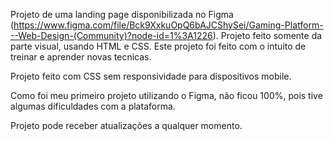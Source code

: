 Projeto de uma landing page disponibilizada no Figma (https://www.figma.com/file/Bck9XxkuOpQ6bAJCShySei/Gaming-Platform---Web-Design-(Community)?node-id=1%3A1226).
Projeto feito somente da parte visual, usando HTML e CSS.
Este projeto foi feito com o intuito de treinar e aprender novas tecnicas.

Projeto feito com CSS sem responsividade para dispositivos mobile.

Como foi meu primeiro projeto utilizando o Figma, não ficou 100%, pois tive algumas dificuldades com a plataforma.

Projeto pode receber atualizações a qualquer momento.

